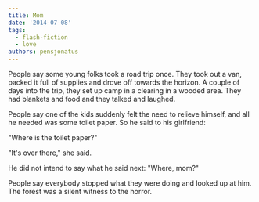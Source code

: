 ```yaml
---
title: Mom
date: '2014-07-08'
tags:
  - flash-fiction
  - love
authors: pensjonatus
---
```


People say some young folks took a road trip once. They took out a van, packed
it full of supplies and drove off towards the horizon. A couple of days into the
trip, they set up camp in a clearing in a wooded area. They had blankets and
food and they talked and laughed.

<!-- truncate -->

People say one of the kids suddenly felt the need to relieve himself, and all he
needed was some toilet paper. So he said to his girlfriend:

"Where is the toilet paper?"

"It's over there," she said.

He did not intend to say what he said next: "Where, mom?"

People say everybody stopped what they were doing and looked up at him. The
forest was a silent witness to the horror.
